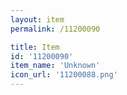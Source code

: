 ```yaml
---
layout: item
permalink: /11200090

title: Item
id: '11200090'
item_name: 'Unknown'
icon_url: '11200088.png'
---
```

